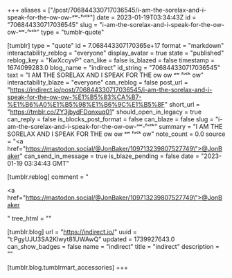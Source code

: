 +++
aliases = ["/post/706844330717036545/i-am-the-sorelax-and-i-speak-for-the-ow-ow-ᵃʷ-ᶠᵘᶜᵏ"]
date = 2023-01-19T03:34:43Z
id = "706844330717036545"
slug = "i-am-the-sorelax-and-i-speak-for-the-ow-ow-ᵃʷ-ᶠᵘᶜᵏ"
type = "tumblr-quote"

[tumblr]
type = "quote"
id = 7.068443307170365e+17
format = "markdown"
interactability_reblog = "everyone"
display_avatar = true
state = "published"
reblog_key = "KwXccyvP"
can_like = false
is_blazed = false
timestamp = 1674099283.0
blog_name = "indirect"
id_string = "706844330717036545"
text = "I AM THE SORELAX AND I SPEAK FOR THE ow ow ᵃʷ ᶠᵘᶜᵏ ow"
interactability_blaze = "everyone"
can_reblog = false
post_url = "https://indirect.io/post/706844330717036545/i-am-the-sorelax-and-i-speak-for-the-ow-ow-%E1%B5%83%CA%B7-%E1%B6%A0%E1%B5%98%E1%B6%9C%E1%B5%8F"
short_url = "https://tmblr.co/ZY3jbydFDonxuq01"
should_open_in_legacy = true
can_reply = false
is_blocks_post_format = false
can_blaze = false
slug = "i-am-the-sorelax-and-i-speak-for-the-ow-ow-ᵃʷ-ᶠᵘᶜᵏ"
summary = "I AM THE SORELAX AND I SPEAK FOR THE ow ow ᵃʷ ᶠᵘᶜᵏ ow"
note_count = 0.0
source = "<a href=\"https://mastodon.social/@JonBaker/109713239807527749\">@JonBaker</a>"
can_send_in_message = true
is_blaze_pending = false
date = "2023-01-19 03:34:43 GMT"

[tumblr.reblog]
comment = "<p><a href=\"https://mastodon.social/@JonBaker/109713239807527749\">@JonBaker</a></p>"
tree_html = ""

[tumblr.blog]
url = "https://indirect.io/"
uuid = "t:PgyUJU3SA2Klwyt81UWAwQ"
updated = 1739927643.0
can_show_badges = false
name = "indirect"
title = "indirect"
description = ""

[tumblr.blog.tumblrmart_accessories]
+++
